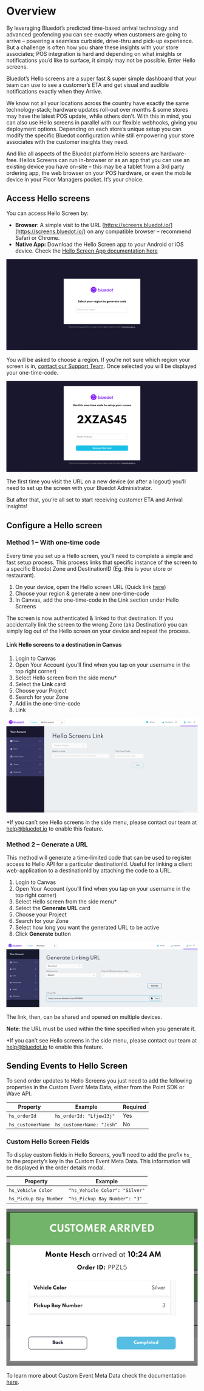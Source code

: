 Overview
========

By leveraging Bluedot’s predicted time-based arrival technology and advanced geofencing you can see exactly when customers are going to arrive – powering a seamless curbside, drive-thru and pick-up experience. But a challenge is often how you share these insights with your store associates; POS integration is hard and depending on what insights or notifications you’d like to surface, it simply may not be possible. Enter Hello screens.

Bluedot’s Hello screens are a super fast & super simple dashboard that your team can use to see a customer’s ETA and get visual and audible notifications exactly when they Arrive.

We know not all your locations across the country have exactly the same technology-stack; hardware updates roll-out over months & some stores may have the latest POS update, while others don’t. With this in mind, you can also use Hello screens in parallel with our flexible webhooks, giving you deployment options. Depending on each store’s unique setup you can modify the specific Bluedot configuration while still empowering your store associates with the customer insights they need.

And like all aspects of the Bluedot platform Hello screens are hardware-free. Hellos Screens can run in-browser or as an app that you can use an existing device you have on-site – this may be a tablet from a 3rd party ordering app, the web browser on your POS hardware, or even the mobile device in your Floor Managers pocket. It’s your choice.

Access Hello screens
--------------------

You can access Hello Screen by:

*   **Browser**: A simple visit to the URL [https://screens.bluedot.io/](https://screens.bluedot.io/) on any compatible browser – recommend Safari or Chrome.
*   **Native App:** Download the Hello Screen app to your Android or iOS device. Check the [Hello Screen App documentation here](./Mobile%20app.md)

![](../assets/hello-screen-select-region-1024x486.png)

You will be asked to choose a region. If you’re not sure which region your screen is in, [contact our Support Team](mailto:help@bluedot.io). Once selected you will be displayed your one-time-code.

![](../assets/hello-screen-linking-code-1024x486.png)

The first time you visit the URL on a new device (or after a logout) you’ll need to set up the screen with your Bluedot Administrator.

But after that, you’re all set to start receiving customer ETA and Arrival insights!

Configure a Hello screen
------------------------

### Method 1 – With one-time code

Every time you set up a Hello screen, you’ll need to complete a simple and fast setup process. This process links that specific instance of the screen to a specific Bluedot Zone and DestinationID (Eg. this is your store or restaurant).

1.  On your device, open the Hello screen URL (Quick link [here](https://screens.bluedot.io/))
2.  Choose your region & generate a new one-time-code
3.  In Canvas, add the one-time-code in the Link section under Hello Screens

The screen is now authenticated & linked to that destination. If you accidentally link the screen to the wrong Zone (aka Destination) you can simply log out of the Hello screen on your device and repeat the process.

#### Link Hello screens to a destination in Canvas

1.  Login to Canvas
2.  Open Your Account (you’ll find when you tap on your username in the top right corner)
3.  Select Hello screen from the side menu\*
4.  Select the **Link** card
5.  Choose your Project
6.  Search for your Zone
7.  Add in the one-time-code
8.  Link

![](../assets/Hello-Screen-Link-1024x504.png)

\*If you can’t see Hello screens in the side menu, please contact our team at [help@bluedot.io](mailto:help@bluedot.io) to enable this feature.

### Method 2 – Generate a URL

This method will generate a time-limited code that can be used to register access to Hello API for a particular destinationId. Useful for linking a client web-application to a destinationId by attaching the code to a URL.

1.  Login to Canvas
2.  Open Your Account (you’ll find when you tap on your username in the top right corner)
3.  Select Hello screen from the side menu\*
4.  Select the **Generate URL** card
5.  Choose your Project
6.  Search for your Zone
7.  Select how long you want the generated URL to be active
8.  Click **Generate** button

![](../assets/hello-screens-generate-linking-url.png)

The link, then, can be shared and opened on multiple devices.

**Note**: the URL must be used within the time specified when you generate it.

\*If you can’t see Hello screens in the side menu, please contact our team at [help@bluedot.io](mailto:help@bluedot.io) to enable this feature.

Sending Events to Hello Screen
------------------------------

To send order updates to Hello Screens you just need to add the following properties in the Custom Event Meta Data, either from the Point SDK or Wave API.

| **Property**      | **Example**               | **Required** |
|-------------------|---------------------------|--------------|
| `hs_orderId`      | `hs_orderId: "Lfjew13j"`  | Yes          |
| `hs_customerName` | `hs_customerName: "Josh"` | No           |

### Custom Hello Screen Fields

To display custom fields in Hello Screens, you’ll need to add the prefix `hs_` to the property’s key in the Custom Event Meta Data. This information will be displayed in the order details modal.

| **Property**           | **Example**                    |
|------------------------|--------------------------------|
| `hs_Vehicle Color`     | `"hs_Vehicle Color": "Silver"` |
| `hs_Pickup Bay Number` | `"hs_Pickup Bay Number": "3"`  |

![Hello Screens Modal with Custom Fields](../assets/hello-screens-custom-fields.png)

To learn more about Custom Event Meta Data check the documentation [here](../Custom%20Event%20Metadata.md).